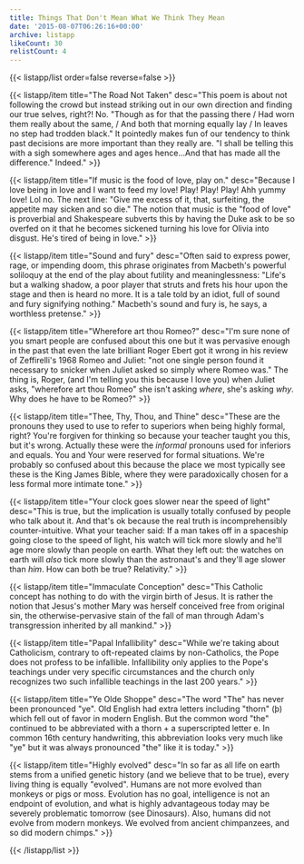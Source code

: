 ```yaml
---
title: Things That Don't Mean What We Think They Mean
date: '2015-08-07T06:26:16+00:00'
archive: listapp
likeCount: 30
relistCount: 4
---
```



{{< listapp/list order=false reverse=false >}}

   {{< listapp/item title="The Road Not Taken"
      desc="This poem is about not following the crowd but instead striking out in our own direction and finding our true selves, right?! No. \"Though as for that the passing there / Had worn them really about the same, / And both that morning equally lay / In leaves no step had trodden black.\" It pointedly makes fun of our tendency to think past decisions are more important than they really are. \"I shall be telling this with a sigh somewhere ages and ages hence…And that has made all the difference.\" Indeed." >}}

   {{< listapp/item title="If music is the food of love, play on."
      desc="Because I love being in love and I want to feed my love! Play! Play! Play! Ahh yummy love! Lol no. The next line: \"Give me excess of it, that, surfeiting, the appetite may sicken and so die.\" The notion that music is the \"food of love\" is proverbial and Shakespeare subverts this by having the Duke ask to be so overfed on it that he becomes sickened turning his love for Olivia into disgust. He's tired of being in love." >}}

   {{< listapp/item title="Sound and fury"
      desc="Often said to express power, rage, or impending doom, this phrase originates from Macbeth's powerful soliloquy at the end of the play about futility and meaninglessness: \"Life's but a walking shadow, a poor player that struts and frets his hour upon the stage and then is heard no more. It is a tale told by an idiot, full of sound and fury signifying nothing.\" Macbeth's sound and fury is, he says, a worthless pretense." >}}

   {{< listapp/item title="Wherefore art thou Romeo?"
      desc="I'm sure none of you smart people are confused about this one but it was pervasive enough in the past that even the late brilliant Roger Ebert got it wrong in his review of Zeffirelli's 1968 Romeo and Juliet: \"not one single person found it necessary to snicker when Juliet asked so simply where Romeo was.\" The thing is, Roger, (and I'm telling you this because I love you) when Juliet asks, \"wherefore art thou Romeo\" she isn't asking *where*, she's asking *why*. Why does he have to be Romeo?" >}}

   {{< listapp/item title="Thee, Thy, Thou, and Thine"
      desc="These are the pronouns they used to use to refer to superiors when being highly formal, right? You're forgiven for thinking so because your teacher taught you this, but it's wrong. Actually these were the *informal* pronouns used for inferiors and equals. You and Your were reserved for formal situations. We're probably so confused about this because the place we most typically see these is the King James Bible, where they were paradoxically chosen for a less formal more intimate tone." >}}

   {{< listapp/item title="Your clock goes slower near the speed of light"
      desc="This is true, but the implication is usually totally confused by people who talk about it. And that's ok because the real truth is incomprehensibly counter-intuitive. What your teacher said: If a man takes off in a spaceship going close to the speed of light, his watch will tick more slowly and he'll age more slowly than people on earth. What they left out: the watches on earth will *also* tick more slowly than the astronaut's and they'll age slower than *him*. How can both be true? Relativity." >}}

   {{< listapp/item title="Immaculate Conception"
      desc="This Catholic concept has nothing to do with the virgin birth of Jesus. It is rather the notion that Jesus's mother Mary was herself conceived free from original sin, the otherwise-pervasive stain of the fall of man through Adam's transgression inherited by all mankind." >}}

   {{< listapp/item title="Papal Infallibility"
      desc="While we're taking about Catholicism, contrary to oft-repeated claims by non-Catholics, the Pope does not profess to be infallible. Infallibility only applies to the Pope's teachings under very specific circumstances and the church only recognizes two such infallible teachings in the last 200 years." >}}

   {{< listapp/item title="Ye Olde Shoppe"
      desc="The word \"The\" has never been pronounced \"ye\". Old English had extra letters including \"thorn\" (þ) which fell out of favor in modern English. But the common word \"the\" continued to be abbreviated with a thorn + a superscripted letter e. In common 16th century handwriting, this abbreviation looks very much like \"ye\" but it was always pronounced \"the\" like it is today." >}}

   {{< listapp/item title="Highly evolved"
      desc="In so far as all life on earth stems from a unified genetic history (and we believe that to be true), every living thing is equally \"evolved\". Humans are not more evolved than monkeys or pigs or moss. Evolution has no goal, intelligence is not an endpoint of evolution, and what is highly advantageous today may be severely problematic tomorrow (see Dinosaurs). Also, humans did not evolve from modern monkeys. We evolved from ancient chimpanzees, and so did modern chimps." >}}

{{< /listapp/list >}}
